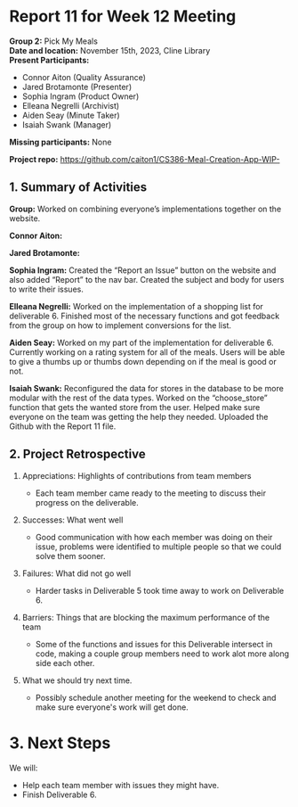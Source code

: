 # Report 11 for Week 12 Meeting  
**Group 2:** Pick My Meals  
**Date and location:** November 15th, 2023, Cline Library  
**Present Participants:**   
* Connor Aiton (Quality Assurance)  
* Jared Brotamonte (Presenter) 
* Sophia Ingram (Product Owner)
* Elleana Negrelli (Archivist)  
* Aiden Seay (Minute Taker)  
* Isaiah Swank (Manager)  

**Missing participants:** None

**Project repo:** https://github.com/caiton1/CS386-Meal-Creation-App-WIP-  

## 1. Summary of Activities

**Group:** Worked on combining everyone’s implementations together on the website. 

**Connor Aiton:** 

**Jared Brotamonte:** 

**Sophia Ingram:** Created the “Report an Issue” button on the website and also added “Report” to the nav bar. Created the subject and body for users to write their issues.    

**Elleana Negrelli:** Worked on the implementation of a shopping list for deliverable 6. Finished most of the necessary functions and got feedback from the group on how to implement conversions for the list.

**Aiden Seay:** Worked on my part of the implementation for deliverable 6. Currently working on a rating system for all of the meals. Users will be able to give a thumbs up or thumbs down depending on if the meal is good or not. 

**Isaiah Swank:** Reconfigured the data for stores in the database to be more modular with the rest of the data types. Worked on the “choose_store” function that gets the wanted store from the user. Helped make sure everyone on the team was getting the help they needed. Uploaded the Github with the Report 11 file.

## 2. Project Retrospective  
1. Appreciations: Highlights of contributions from team members
   * Each team member came ready to the meeting to discuss their progress on the deliverable. 

2. Successes: What went well
   * Good communication with how each member was doing on their issue, problems were identified to multiple people so that we could solve them sooner.

4. Failures: What did not go well
   * Harder tasks in Deliverable 5 took time away to work on Deliverable 6.

6. Barriers: Things that are blocking the maximum performance of the team
   * Some of the functions and issues for this Deliverable intersect in code, making a couple group members need to work alot more along side each other.
      
7. What we should try next time.
   * Possibly schedule another meeting for the weekend to check and make sure everyone's work will get done.


# 3. Next Steps
We will:  
* Help each team member with issues they might have.
* Finish Deliverable 6.

